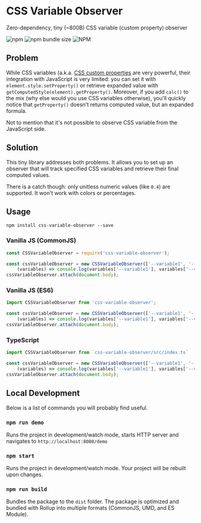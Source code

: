 # CSS Variable Observer

Zero-dependency, tiny (~800B) CSS variable (custom property) observer

![npm](https://img.shields.io/npm/v/css-variable-observer)
![npm bundle size](https://img.shields.io/bundlephobia/minzip/css-variable-observer)
![NPM](https://img.shields.io/npm/l/css-variable-observer)

## Problem

While CSS variables (a.k.a. [CSS custom properties](https://developer.mozilla.org/en-US/docs/Web/CSS/Using_CSS_custom_properties) are 
very powerful, their integration with JavaScript is very limited: you can set it with `element.style.setProperty()`
or retrieve expanded value with `getComputedStyle(element).getProperty()`. Moreover, if you add `calc()` to the mix
(why else would you use CSS variables otherwise), you'll quickly notice that `getProperty()` doesn't returns computed
value, but an expanded formula.

Not to mention that it's not possible to observe CSS variable from the JavaScript side.

## Solution

This tiny library addresses both problems. It allows you to set up an observer that will track specified
CSS variables and retrieve their final computed values.

There is a catch though: only unitless numeric values (like `0.4`) are supported. It won't work with colors or percentages. 

## Usage

`npm install css-variable-observer --save`

### Vanilla JS (CommonJS)
```js
const CSSVariableObserver = require('css-variable-observer');

const cssVariableObserver = new CSSVariableObserver(['--variable1', '--variable2'],
    (variables) => console.log(variables['--variable1'], variables['--variable2']));
cssVariableObserver.attach(document.body);
```

### Vanilla JS (ES6)
```js
import CSSVariableObserver from 'css-variable-observer';

const cssVariableObserver = new CSSVariableObserver(['--variable1', '--variable2'],
    (variables) => console.log(variables['--variable1'], variables['--variable2']));
cssVariableObserver.attach(document.body);
```

### TypeScript
```typescript
import CSSVariableObserver from `css-variable-observer/src/index.ts`

const cssVariableObserver = new CSSVariableObserver(['--variable1', '--variable2'],
    (variables) => console.log(variables['--variable1'], variables['--variable2']));
cssVariableObserver.attach(document.body);
```

## Local Development

Below is a list of commands you will probably find useful.

### `npm run demo`

Runs the project in development/watch mode, starts HTTP server and navigates to `http://localhost:8080/demo` 

### `npm start`

Runs the project in development/watch mode. Your project will be rebuilt upon changes. 

### `npm run build`

Bundles the package to the `dist` folder.
The package is optimized and bundled with Rollup into multiple formats (CommonJS, UMD, and ES Module).